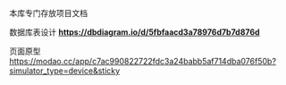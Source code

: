本库专门存放项目文档

数据库表设计 **https://dbdiagram.io/d/5fbfaacd3a78976d7b7d876d**

页面原型 https://modao.cc/app/c7ac990822722fdc3a24babb5af714dba076f50b?simulator_type=device&sticky